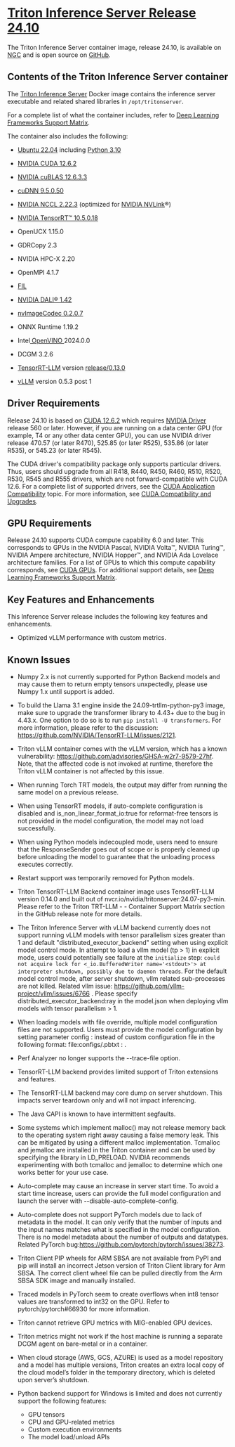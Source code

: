 # [Triton Inference Server Release 24.10](https://docs.nvidia.com/deeplearning/triton-inference-server/release-notes/rel-24-10.html#rel-24-10)

The Triton Inference Server container image, release 24.10, is available on [NGC](https://ngc.nvidia.com/catalog/containers/nvidia:tritonserver) and is open source on [GitHub](https://github.com/triton-inference-server/server).


## **Contents of the Triton Inference Server container**

The [Triton Inference Server](https://github.com/triton-inference-server/server) Docker image contains the inference server executable and related shared libraries in `/opt/tritonserver`.

For a complete list of what the container includes, refer to [Deep Learning Frameworks Support Matrix](https://docs.nvidia.com/deeplearning/frameworks/support-matrix/index.html).

The container also includes the following:

- [Ubuntu 22.04](http://releases.ubuntu.com/22.04/) including [Python 3.10](https://www.python.org/downloads/release/python-3100/)

- [NVIDIA CUDA 12.6.2](https://docs.nvidia.com/cuda/cuda-toolkit-release-notes/index.html)

- [NVIDIA cuBLAS 12.6.3.3](https://docs.nvidia.com/cuda/cublas/index.html)

- [cuDNN 9.5.0.50](https://docs.nvidia.com/deeplearning/cudnn/release-notes/)

- [NVIDIA NCCL 2.22.3](https://docs.nvidia.com/deeplearning/nccl/release-notes/) (optimized for [NVIDIA NVLink](http://www.nvidia.com/object/nvlink.html)®)

- [NVIDIA TensorRT™ 10.5.0.18](https://docs.nvidia.com/deeplearning/tensorrt/release-notes/index.html)

- OpenUCX 1.15.0

- GDRCopy 2.3

- NVIDIA HPC-X 2.20

- OpenMPI 4.1.7

- [FIL](https://github.com/triton-inference-server/fil_backend)

- [NVIDIA DALI® 1.42](https://docs.nvidia.com/deeplearning/dali/release-notes/index.html)

- [nvImageCodec 0.2.0.7](https://docs.nvidia.com/cuda/nvimagecodec/release_notes_v0.2.0.html)

- ONNX Runtime 1.19.2

- Intel[ OpenVINO ](https://github.com/openvinotoolkit/openvino/tree/2022.1.0)2024.0.0

- DCGM 3.2.6

- [TensorRT-LLM](https://github.com/NVIDIA/TensorRT-LLM/) version [release/0.13.0](https://github.com/NVIDIA/TensorRT-LLM/tree/v0.13.0)

- [vLLM](https://github.com/vllm-project/vllm) version 0.5.3 post 1


## **Driver Requirements**

Release 24.10 is based on [CUDA 12.6.2](https://docs.nvidia.com/cuda/cuda-toolkit-release-notes/index.html) which requires [NVIDIA Driver](http://www.nvidia.com/Download/index.aspx?lang=en-us) release 560 or later. However, if you are running on a data center GPU (for example, T4 or any other data center GPU), you can use NVIDIA driver release 470.57 (or later R470), 525.85 (or later R525), 535.86 (or later R535), or 545.23 (or later R545).

The CUDA driver's compatibility package only supports particular drivers. Thus, users should upgrade from all R418, R440, R450, R460, R510, R520, R530, R545 and R555 drivers, which are not forward-compatible with CUDA 12.6. For a complete list of supported drivers, see the [CUDA Application Compatibility](https://docs.nvidia.com/deploy/cuda-compatibility/index.html#use-the-right-compat-package) topic. For more information, see [CUDA Compatibility and Upgrades](https://docs.nvidia.com/cuda/cuda-c-best-practices-guide/index.html#cuda-compatibility-and-upgrades).


## **GPU Requirements**

Release 24.10 supports CUDA compute capability 6.0 and later. This corresponds to GPUs in the NVIDIA Pascal, NVIDIA Volta™, NVIDIA Turing™, NVIDIA Ampere architecture, NVIDIA Hopper™, and NVIDIA Ada Lovelace architecture families. For a list of GPUs to which this compute capability corresponds, see [CUDA GPUs](https://developer.nvidia.com/cuda-gpus). For additional support details, see [Deep Learning Frameworks Support Matrix](https://docs.nvidia.com/deeplearning/frameworks/support-matrix/index.html).


## **Key Features and Enhancements**

This Inference Server release includes the following key features and enhancements.

- Optimized vLLM performance with custom metrics.

## **Known Issues**
- Numpy 2.x is not currently supported for Python Backend models and may cause them to return empty tensors unxpectedly, please use Numpy 1.x until support is added.
- To build the Llama 3.1 engine inside the 24.09-trtllm-python-py3 image, make sure to upgrade the transformer library to 4.43+ due to the bug in 4.43.x. One option to do so is to run `pip install -U transformers`. For more information, please refer to the discussion: https://github.com/NVIDIA/TensorRT-LLM/issues/2121.
- Triton vLLM container comes with the vLLM version, which has a known vulnerability: https://github.com/advisories/GHSA-w2r7-9579-27hf. Note, that the affected code is not invoked at runtime, therefore the Triton vLLM container is not affected by this issue.
- When running Torch TRT models, the output may differ from running the same model on a previous release.
- When using TensorRT models, if auto-complete configuration is disabled and is_non_linear_format_io:true for reformat-free tensors is not provided in the model configuration, the model may not load successfully.
- When using Python models indecoupled mode, users need to ensure that the ResponseSender goes out of scope or is properly cleaned up before unloading the model to guarantee that the unloading process executes correctly.
- Restart support was temporarily removed for Python models.
- Triton TensorRT-LLM Backend container image uses TensorRT-LLM version 0.14.0 and built out of nvcr.io/nvidia/tritonserver:24.07-py3-min. Please refer to the Triton TRT-LLM - - Container Support Matrix section in the GitHub release note for more details.
- The Triton Inference Server with vLLM backend currently does not support running vLLM models with tensor parallelism sizes greater than 1 and default "distributed_executor_backend" setting when using explicit model control mode. In attempt to load a vllm model (tp > 1) in explicit mode, users could potentially see failure at the `initialize` step: `could not acquire lock for <_io.BufferedWriter name='<stdout>'> at interpreter shutdown, possibly due to daemon threads`. For the default model control mode, after server shutdown, vllm related sub-processes are not killed. Related vllm issue: https://github.com/vllm-project/vllm/issues/6766 . Please specify distributed_executor_backend:ray in the model.json when deploying vllm models with tensor parallelism > 1.

- When loading models with file override, multiple model configuration files are not supported. Users must provide the model configuration by setting parameter config : <JSON> instead of custom configuration file in the following format: file:configs/<model-config-name>.pbtxt : <base64-encoded-file-content>.
- Perf Analyzer no longer supports the --trace-file option.
- TensorRT-LLM backend provides limited support of Triton extensions and features.
- The TensorRT-LLM backend may core dump on server shutdown. This impacts server teardown only and will not impact inferencing.
- The Java CAPI is known to have intermittent segfaults.
- Some systems which implement malloc() may not release memory back to the operating system right away causing a false memory leak. This can be mitigated by using a different malloc implementation. Tcmalloc and jemalloc are installed in the Triton container and can be used by specifying the library in LD_PRELOAD. NVIDIA recommends experimenting with both tcmalloc and jemalloc to determine which one works better for your use case.
- Auto-complete may cause an increase in server start time. To avoid a start time increase, users can provide the full model configuration and launch the server with --disable-auto-complete-config.
- Auto-complete does not support PyTorch models due to lack of metadata in the model. It can only verify that the number of inputs and the input names matches what is specified in the model configuration. There is no model metadata about the number of outputs and datatypes. Related PyTorch bug:https://github.com/pytorch/pytorch/issues/38273.
- Triton Client PIP wheels for ARM SBSA are not available from PyPI and pip will install an incorrect Jetson version of Triton Client library for Arm SBSA. The correct client wheel file can be pulled directly from the Arm SBSA SDK image and manually installed.
- Traced models in PyTorch seem to create overflows when int8 tensor values are transformed to int32 on the GPU. Refer to pytorch/pytorch#66930 for more information.
- Triton cannot retrieve GPU metrics with MIG-enabled GPU devices.
- Triton metrics might not work if the host machine is running a separate DCGM agent on bare-metal or in a container.
- When cloud storage (AWS, GCS, AZURE) is used as a model repository and a model has multiple versions, Triton creates an extra local copy of the cloud model’s folder in the temporary directory, which is deleted upon server’s shutdown.
- Python backend support for Windows is limited and does not currently support the following features:
  - GPU tensors
  - CPU and GPU-related metrics
  - Custom execution environments
  - The model load/unload APIs